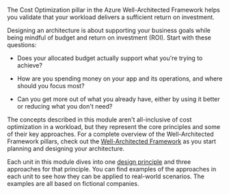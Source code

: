 The Cost Optimization pillar in the Azure Well-Architected Framework helps you validate that your workload delivers a sufficient return on investment.

Designing an architecture is about supporting your business goals while being mindful of budget and return on investment (ROI). Start with these questions:

- Does your allocated budget actually support what you're trying to achieve?

- How are you spending money on your app and its operations, and where should you focus most?
- Can you get more out of what you already have, either by using it better or reducing what you don't need?

The concepts described in this module aren't all-inclusive of cost optimization in a workload, but they represent the core principles and some of their key approaches. For a complete overview of the Well-Architected Framework pillars, check out the [Well-Architected Framework](/azure/well-architected) as you start planning and designing your architecture.

Each unit in this module dives into one [design principle](/azure/well-architected/cost-optimization/principles) and three approaches for that principle. You can find examples of the approaches in each unit to see how they can be applied to real-world scenarios. The examples are all based on fictional companies.

